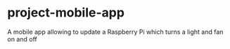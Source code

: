 # project-mobile-app
A mobile app allowing to update a Raspberry Pi which turns a light and fan on and off

